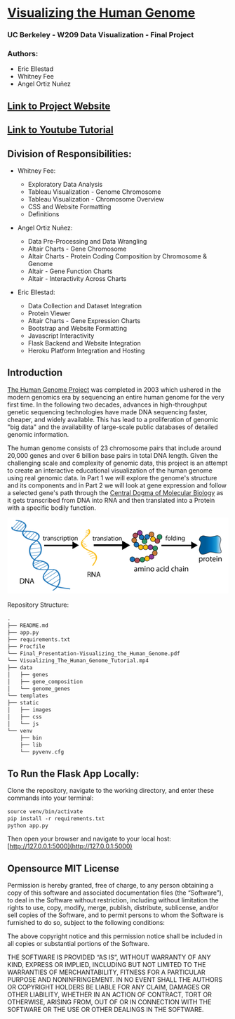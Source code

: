# [Visualizing the Human Genome](https://human-genome.herokuapp.com/)
### UC Berkeley - W209 Data Visualization - Final Project
### Authors:
- Eric Ellestad
- Whitney Fee
- Angel Ortiz Nuñez


## [Link to Project Website](https://human-genome.herokuapp.com/)

## [Link to Youtube Tutorial](https://www.youtube.com/watch?v=fuKv9W4iKtA)


## Division of Responsibilities:
- Whitney Fee:
  - Exploratory Data Analysis
  - Tableau Visualization - Genome Chromosome
  - Tableau Visualization - Chromosome Overview
  - CSS and Website Formatting
  - Definitions


- Angel Ortiz Nuñez:
  - Data Pre-Processing and Data Wrangling
  - Altair Charts - Gene Chromosome
  - Altair Charts - Protein Coding Composition by Chromosome & Genome
  - Altair - Gene Function Charts
  - Altair - Interactivity Across Charts


- Eric Ellestad:
  - Data Collection and Dataset Integration
  - Protein Viewer
  - Altair Charts - Gene Expression Charts
  - Bootstrap and Website Formatting
  - Javascript Interactivity
  - Flask Backend and Website Integration
  - Heroku Platform Integration and Hosting



## Introduction

[The Human Genome Project](https://www.genome.gov/human-genome-project) was completed in 2003 which ushered in the modern genomics era by sequencing an entire human genome for the very first time. In the following two decades, advances in high-throughput genetic sequencing technologies have made DNA sequencing faster, cheaper, and widely available. This has lead to a proliferation of genomic "big data" and the availability of large-scale public databases of detailed genomic information.

The human genome consists of 23 chromosome pairs that include around 20,000 genes and over 6 billion base pairs in total DNA length. Given the challenging scale and complexity of genomic data, this project is an attempt to create an interactive educational visualization of the human genome using real genomic data. In Part 1 we will explore the genome's structure and its components and in Part 2 we will look at gene expression and follow a selected gene's path through the [Central Dogma of Molecular Biology](https://en.wikipedia.org/wiki/Central_dogma_of_molecular_biology) as it gets transcribed from DNA into RNA and then translated into a Protein with a specific bodily function.


![](static/images/central_dogma.png)


Repository Structure:
```
.
├── README.md
├── app.py
├── requirements.txt
├── Procfile
└── Final_Presentation-Visualizing_the_Human_Genome.pdf
└── Visualizing_The_Human_Genome_Tutorial.mp4
├── data
│   ├── genes
│   ├── gene_composition
│   └── genome_genes
└── templates
├── static
│   ├── images
│   ├── css
│   └── js
└── venv
    ├── bin
    ├── lib
    └── pyvenv.cfg
```

## To Run the Flask App Locally:

Clone the repository, navigate to the working directory, and enter these commands into your terminal:
```
source venv/bin/activate
pip install -r requirements.txt
python app.py
```

Then open your browser and navigate to your local host: [http://127.0.0.1:5000](http://127.0.0.1:5000)


## Opensource MIT License

Permission is hereby granted, free of charge, to any person obtaining a copy of this software and associated documentation files (the “Software”), to deal in the Software without restriction, including without limitation the rights to use, copy, modify, merge, publish, distribute, sublicense, and/or sell copies of the Software, and to permit persons to whom the Software is furnished to do so, subject to the following conditions:

The above copyright notice and this permission notice shall be included in all copies or substantial portions of the Software.

THE SOFTWARE IS PROVIDED “AS IS”, WITHOUT WARRANTY OF ANY KIND, EXPRESS OR IMPLIED, INCLUDING BUT NOT LIMITED TO THE WARRANTIES OF MERCHANTABILITY, FITNESS FOR A PARTICULAR PURPOSE AND NONINFRINGEMENT. IN NO EVENT SHALL THE AUTHORS OR COPYRIGHT HOLDERS BE LIABLE FOR ANY CLAIM, DAMAGES OR OTHER LIABILITY, WHETHER IN AN ACTION OF CONTRACT, TORT OR OTHERWISE, ARISING FROM, OUT OF OR IN CONNECTION WITH THE SOFTWARE OR THE USE OR OTHER DEALINGS IN THE SOFTWARE.
